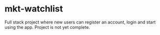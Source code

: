 # mkt-watchlist

Full stack project where new users can register an account, login and start using the app. Project is not yet complete.
